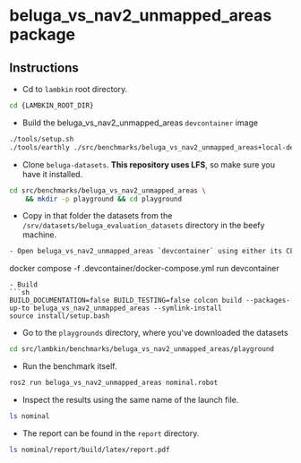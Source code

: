 # beluga_vs_nav2_unmapped_areas package

## Instructions

- Cd to `lambkin` root directory.
```sh
cd {LAMBKIN_ROOT_DIR}
```
- Build the beluga_vs_nav2_unmapped_areas `devcontainer` image
```sh
./tools/setup.sh
./tools/earthly ./src/benchmarks/beluga_vs_nav2_unmapped_areas+local-devel
```
- Clone `beluga-datasets`. **This repository uses LFS**, so make sure you have it installed.
```bash
cd src/benchmarks/beluga_vs_nav2_unmapped_areas \
    && mkdir -p playground && cd playground
```
- Copy in that folder the datasets from the `/srv/datasets/beluga_evaluation_datasets` directory in the beefy machine.
```sh
- Open beluga_vs_nav2_unmapped_areas `devcontainer` using either its CLI or `vscode`
```
docker compose -f .devcontainer/docker-compose.yml run devcontainer
```
- Build
```sh
BUILD_DOCUMENTATION=false BUILD_TESTING=false colcon build --packages-up-to beluga_vs_nav2_unmapped_areas --symlink-install
source install/setup.bash
```
- Go to the `playgrounds` directory, where you've downloaded the datasets
```sh
cd src/lambkin/benchmarks/beluga_vs_nav2_unmapped_areas/playground
```
- Run the benchmark itself.
```sh
ros2 run beluga_vs_nav2_unmapped_areas nominal.robot
```
- Inspect the results using the same name of the launch file.
```sh
ls nominal
```
- The report can be found in the `report` directory.
```sh
ls nominal/report/build/latex/report.pdf
```

